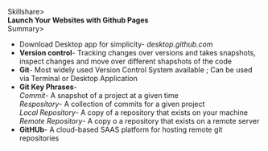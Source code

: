 Skillshare>  
**Launch Your Websites with Github Pages**  
Summary>  
* Download Desktop app for simplicity- *desktop.github.com*  
* **Version control**- Tracking changes over versions and takes snapshots,   
  inspect changes and move over different shapshots of the code
* **Git**- Most widely used Version Control System available ; Can be used via Terminal or Desktop Application
* **Git Key Phrases**-  
  *Commit*- A snapshot of a project at a given time  
  *Respository*- A collection of commits for a given project  
  *Local Repository*- A copy of a repository that exists on your machine  
  *Remote Repository*- A copy o a repository that exists on a remote server  
* **GitHUb**- A cloud-based SAAS platform for hosting remote git repositories


